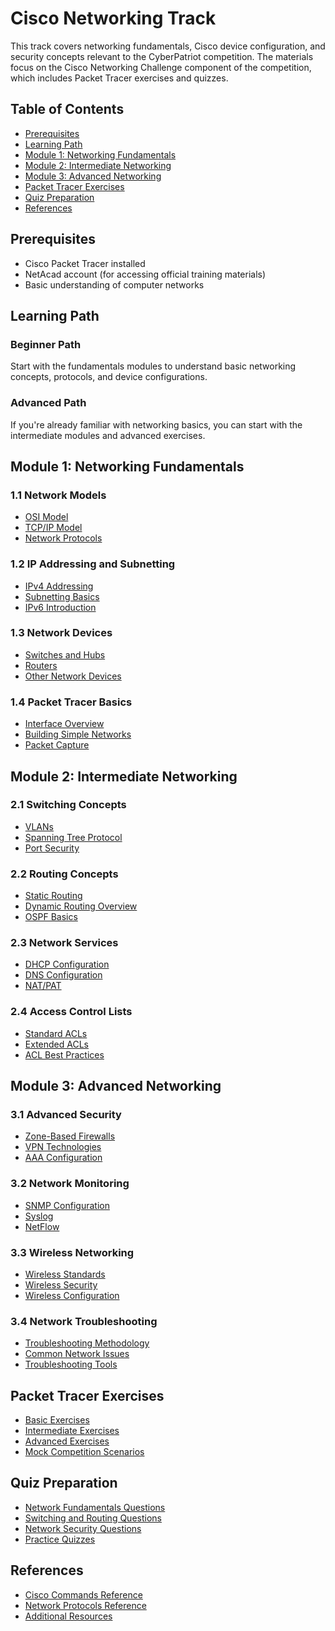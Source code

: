 # Cisco Networking Track

This track covers networking fundamentals, Cisco device configuration, and security concepts relevant to the CyberPatriot competition. The materials focus on the Cisco Networking Challenge component of the competition, which includes Packet Tracer exercises and quizzes.

## Table of Contents

- [Prerequisites](#prerequisites)
- [Learning Path](#learning-path)
- [Module 1: Networking Fundamentals](#module-1-networking-fundamentals)
- [Module 2: Intermediate Networking](#module-2-intermediate-networking)
- [Module 3: Advanced Networking](#module-3-advanced-networking)
- [Packet Tracer Exercises](#packet-tracer-exercises)
- [Quiz Preparation](#quiz-preparation)
- [References](#references)

## Prerequisites

- Cisco Packet Tracer installed
- NetAcad account (for accessing official training materials)
- Basic understanding of computer networks

## Learning Path

### Beginner Path
Start with the fundamentals modules to understand basic networking concepts, protocols, and device configurations.

### Advanced Path
If you're already familiar with networking basics, you can start with the intermediate modules and advanced exercises.

## Module 1: Networking Fundamentals

### 1.1 Network Models
- [OSI Model](./fundamentals/osi_model.md)
- [TCP/IP Model](./fundamentals/tcp_ip_model.md)
- [Network Protocols](./fundamentals/network_protocols.md)

### 1.2 IP Addressing and Subnetting
- [IPv4 Addressing](./fundamentals/ipv4_addressing.md)
- [Subnetting Basics](./fundamentals/subnetting_basics.md)
- [IPv6 Introduction](./fundamentals/ipv6_introduction.md)

### 1.3 Network Devices
- [Switches and Hubs](./fundamentals/switches_hubs.md)
- [Routers](./fundamentals/routers.md)
- [Other Network Devices](./fundamentals/network_devices.md)

### 1.4 Packet Tracer Basics
- [Interface Overview](./fundamentals/packet_tracer_interface.md)
- [Building Simple Networks](./fundamentals/simple_networks.md)
- [Packet Capture](./fundamentals/packet_capture.md)

## Module 2: Intermediate Networking

### 2.1 Switching Concepts
- [VLANs](./intermediate/vlans.md)
- [Spanning Tree Protocol](./intermediate/stp.md)
- [Port Security](./intermediate/port_security.md)

### 2.2 Routing Concepts
- [Static Routing](./intermediate/static_routing.md)
- [Dynamic Routing Overview](./intermediate/dynamic_routing.md)
- [OSPF Basics](./intermediate/ospf_basics.md)

### 2.3 Network Services
- [DHCP Configuration](./intermediate/dhcp_configuration.md)
- [DNS Configuration](./intermediate/dns_configuration.md)
- [NAT/PAT](./intermediate/nat_pat.md)

### 2.4 Access Control Lists
- [Standard ACLs](./intermediate/standard_acls.md)
- [Extended ACLs](./intermediate/extended_acls.md)
- [ACL Best Practices](./intermediate/acl_best_practices.md)

## Module 3: Advanced Networking

### 3.1 Advanced Security
- [Zone-Based Firewalls](./advanced/zone_based_firewalls.md)
- [VPN Technologies](./advanced/vpn_technologies.md)
- [AAA Configuration](./advanced/aaa_configuration.md)

### 3.2 Network Monitoring
- [SNMP Configuration](./advanced/snmp_configuration.md)
- [Syslog](./advanced/syslog.md)
- [NetFlow](./advanced/netflow.md)

### 3.3 Wireless Networking
- [Wireless Standards](./advanced/wireless_standards.md)
- [Wireless Security](./advanced/wireless_security.md)
- [Wireless Configuration](./advanced/wireless_configuration.md)

### 3.4 Network Troubleshooting
- [Troubleshooting Methodology](./advanced/troubleshooting_methodology.md)
- [Common Network Issues](./advanced/common_network_issues.md)
- [Troubleshooting Tools](./advanced/troubleshooting_tools.md)

## Packet Tracer Exercises

- [Basic Exercises](./packet_tracer/basic/)
- [Intermediate Exercises](./packet_tracer/intermediate/)
- [Advanced Exercises](./packet_tracer/advanced/)
- [Mock Competition Scenarios](./packet_tracer/competition/)

## Quiz Preparation

- [Network Fundamentals Questions](./quiz/fundamentals_questions.md)
- [Switching and Routing Questions](./quiz/switching_routing_questions.md)
- [Network Security Questions](./quiz/security_questions.md)
- [Practice Quizzes](./quiz/practice_quizzes.md)

## References

- [Cisco Commands Reference](./references/commands_reference.md)
- [Network Protocols Reference](./references/protocols_reference.md)
- [Additional Resources](./references/additional_resources.md)
